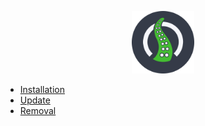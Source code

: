 <p align="center">
    <img width="100" height="100" src="https://github.com/UnchartedBull/OctoDash/raw/main/src/assets/icon/icon.png">
</p>

- [Installation](./Installation)
- [Update](./Update)
- [Removal](./Removal)
